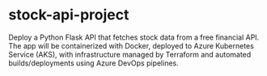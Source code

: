 # stock-api-project
Deploy a Python Flask API that fetches stock data from a free financial API. The app will be containerized with Docker, deployed to Azure Kubernetes Service (AKS), with infrastructure managed by Terraform and automated builds/deployments using Azure DevOps pipelines.
